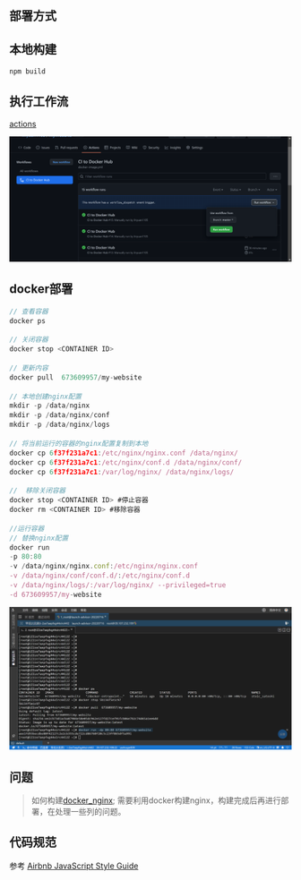 ## 部署方式

## 本地构建
```javascript
npm build
```

## 执行工作流
[actions](https://github.com/linyuan1105/MyWebSite/actions)


![](./document/img/img.png)

## docker部署

```javascript
// 查看容器
docker ps  

// 关闭容器
docker stop <CONTAINER ID>

// 更新内容
docker pull  673609957/my-website

// 本地创建nginx配置
mkdir -p /data/nginx
mkdir -p /data/nginx/conf
mkdir -p /data/nginx/logs

// 将当前运行的容器的nginx配置复制到本地
docker cp 6f37f231a7c1:/etc/nginx/nginx.conf /data/nginx/
docker cp 6f37f231a7c1:/etc/nginx/conf.d /data/nginx/conf/
docker cp 6f37f231a7c1:/var/log/nginx/ /data/nginx/logs/

//  移除关闭容器
docker stop <CONTAINER ID> #停止容器
docker rm <CONTAINER ID> #移除容器

//运行容器
// 替换nginx配置
docker run
-p 80:80  
-v /data/nginx/nginx.conf:/etc/nginx/nginx.conf 
-v /data/nginx/conf/conf.d/:/etc/nginx/conf.d  
-v /data/nginx/logs/:/var/log/nginx/ --privileged=true
-d 673609957/my-website

```
![](./document/img/img_2.png)


##  问题
>  如何构建[docker_nginx](https://hub.docker.com/_/nginx);
需要利用docker构建nginx，构建完成后再进行部署，在处理一些列的问题。
> 

## 代码规范
参考 [Airbnb JavaScript Style Guide](https://github.com/linyuan1105/javascript)
